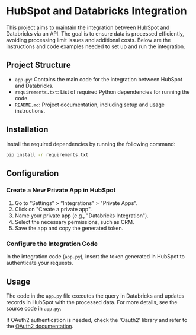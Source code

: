 # HubSpot and Databricks Integration

This project aims to maintain the integration between HubSpot and Databricks via an API. The goal is to ensure data is processed efficiently, avoiding processing limit issues and additional costs. Below are the instructions and code examples needed to set up and run the integration.

## Project Structure

- `app.py`: Contains the main code for the integration between HubSpot and Databricks.
- `requirements.txt`: List of required Python dependencies for running the code.
- `README.md`: Project documentation, including setup and usage instructions.

## Installation

Install the required dependencies by running the following command:

```bash
pip install -r requirements.txt
```

## Configuration

### Create a New Private App in HubSpot

1. Go to “Settings” > “Integrations” > "Private Apps".
2. Click on "Create a private app".
3. Name your private app (e.g., "Databricks Integration").
4. Select the necessary permissions, such as CRM.
5. Save the app and copy the generated token.

### Configure the Integration Code

In the integration code (`app.py`), insert the token generated in HubSpot to authenticate your requests.

## Usage

The code in the `app.py` file executes the query in Databricks and updates records in HubSpot with the processed data. For more details, see the source code in `app.py`.

If OAuth2 authentication is needed, check the 'Oauth2' library and refer to the [OAuth2 documentation](https://www.notion.so/API-com-Oauth2-939b0809b49b4840bb7a5c9e9946c4d4?pvs=21).

